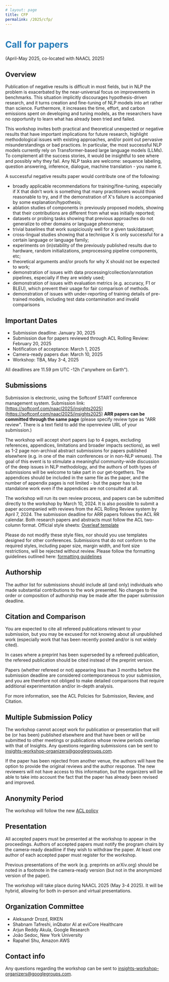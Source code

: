 ```yaml
---
# layout: page
title: CFP
permalink: /2025/cfp/
---
```



# <span style="color:#267CB9"> Call for papers </span>
<!-- Second Call For Papers: The Third Workshop on Insights from Negative Results (May 26 2022, co-located with ACL 2022)-->
(April-May 2025, co-located with NAACL 2025)

## Overview

Publication of negative results is difficult in most fields, but in NLP the problem is exacerbated by the near-universal focus on improvements in benchmarks. This situation implicitly discourages hypothesis-driven research, and it turns creation and fine-tuning of NLP models into art rather than science. Furthermore, it increases the time, effort, and carbon emissions spent on developing and tuning models, as the researchers have no opportunity to learn what has already been tried and failed.

This workshop invites both practical and theoretical unexpected or negative results that have important implications for future research, highlight methodological issues with existing approaches, and/or point out pervasive misunderstandings or bad practices. In particular, the most successful NLP models currently rely on Transformer-based large language models (LLMs). To complement all the success stories, it would be insightful to see where and possibly why they fail. Any NLP tasks are welcome: sequence labeling, question answering, inference, dialogue, machine translation - you name it.

A successful negative results paper would contribute one of the following:

* broadly applicable recommendations for training/fine-tuning, especially if X that didn’t work is something that many practitioners would think reasonable to try, and if the demonstration of X's failure is accompanied by some explanation/hypothesis;
* ablation studies of components in previously proposed models, showing that their contributions are different from what was initially reported;
* datasets or probing tasks showing that previous approaches do not generalize to other domains or language phenomena;
* trivial baselines that work suspiciously well for a given task/dataset;
* cross-lingual studies showing that a technique X is only successful for a certain language or language family;
* experiments on (in)stability of the previously published results due to hardware, random initializations, preprocessing pipeline components, etc;
* theoretical arguments and/or proofs for why X should not be expected to work;
* demonstration of issues with data processing/collection/annotation pipelines, especially if they are widely used;
* demonstration of issues with evaluation metrics (e.g. accuracy, F1 or BLEU), which prevent their usage for fair comparison of methods.
* demonstration of issues with under-reporting of training details of pre-trained models, including test data contamination and invalid comparisons


## Important Dates

* Submission deadline: January 30, 2025
* Submission due for papers reviewed through ACL Rolling Review: February 20, 2025
* Notification of acceptance: March 1, 2025
* Camera-ready papers due: March 10, 2025
* Workshop: TBA, May 3-4, 2025


All deadlines are 11.59 pm UTC -12h ("anywhere on Earth").

## Submissions

Submission is electronic, using the Softconf START conference management system. 
Submission link: [https://softconf.com/naacl2025/insights2025](https://softconf.com/naacl2025/insights2025)
**ARR papers can be committed through the same page** (please specify review type as "ARR review". There is a text field to add the openreview URL of your submission.)

The workshop will accept short papers (up to 4 pages, excluding references, appendices, limitations and broader impacts sections), as well as 1-2 page non-archival abstract submissions for papers published elsewhere (e.g. in one of the main conferences or in non-NLP venues). The goal of this event is to stimulate a meaningful community-wide discussion of the deep issues in NLP methodology, and the authors of both types of submissions will be welcome to take part in our get-togethers. The appendices should be included in the same file as the paper, and the number of appendix pages is not limited - but the paper has to be standalone work even if the appendices are not consulted at all.

The workshop will run its own review process, and papers can be submitted directly to the workshop by March 10, 2024. It is also possible to submit a paper accompanied with reviews from the ACL Rolling Review system by April 7, 2024. The submission deadline for ARR papers follows the ACL RR calendar. Both research papers and abstracts must follow the ACL two-column format. Official style sheets: [Overleaf template](https://github.com/acl-org/acl-style-files)

Please do not modify these style files, nor should you use templates designed for other conferences. Submissions that do not conform to the required styles, including paper size, margin width, and font size restrictions, will be rejected without review. Please follow the formatting guidelines outlined here: [formatting guidelines](https://acl-org.github.io/ACLPUB/formatting.html) 

## Authorship

The author list for submissions should include all (and only) individuals who made substantial contributions to the work presented. No changes to the order or composition of authorship may be made after the paper submission deadline.

## Citation and Comparison

You are expected to cite all refereed publications relevant to your submission, but you may be excused for not knowing about all unpublished work (especially work that has been recently posted and/or is not widely cited).

In cases where a preprint has been superseded by a refereed publication, the refereed publication should be cited instead of the preprint version.

Papers (whether refereed or not) appearing less than 3 months before the submission deadline are considered contemporaneous to your submission, and you are therefore not obliged to make detailed comparisons that require additional experimentation and/or in-depth analysis.

For more information, see the ACL Policies for Submission, Review, and Citation.

## Multiple Submission Policy

The workshop cannot accept work for publication or presentation that will be (or has been) published elsewhere and that have been or will be submitted to other meetings or publications whose review periods overlap with that of Insights. Any questions regarding submissions can be sent to insights-workshop-organizers@googlegroups.com.

If the paper has been rejected from another venue, the authors will have the option to provide the original reviews and the author response. The new reviewers will not have access to this information, but the organizers will be able to take into account the fact that the paper has already been revised and improved.

## Anonymity Period

The workshop will follow the new [ACL policy](https://www.aclweb.org/adminwiki/index.php/ACL_Anonymity_Policy)

## Presentation

All accepted papers must be presented at the workshop to appear in the proceedings. Authors of accepted papers must notify the program chairs by the camera-ready deadline if they wish to withdraw the paper. At least one author of each accepted paper must register for the workshop.

Previous presentations of the work (e.g. preprints on arXiv.org) should be noted in a footnote in the camera-ready version (but not in the anonymized version of the paper).

The workshop will take place during NAACL 2025 (May 3-4 2025).
It will be hybrid, allowing for both in-person and virtual presentations.


## Organization Committee

* Aleksandr Drozd, RIKEN
* Shabnam Tafreshi, inQbator AI at eviCore Healthcare
* Arjun Reddy Akula, Google Research
* João Sedoc, New York University
* Rapahel Shu, Amazon AWS


## Contact info

Any questions regarding the workshop can be sent to [insights-workshop-organizers@googlegroups.com](mailto:insights-workshop-organizers@googlegroups.com).


